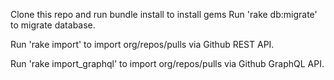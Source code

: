 Clone this repo and run bundle install to install gems
Run 'rake db:migrate' to migrate database.

Run 'rake import' to import org/repos/pulls via Github REST API.

Run 'rake import_graphql' to import org/repos/pulls via Github GraphQL API.